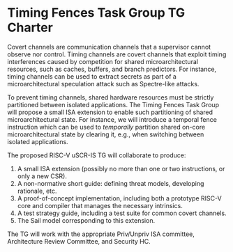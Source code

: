 # Timing Fences Task Group TG Charter
Covert channels are communication channels that a supervisor cannot observe nor control.
Timing channels are covert channels that exploit timing interferences caused by competition for shared microarchitectural resources, such as caches, buffers, and branch predictors.
For instance, timing channels can be used to extract secrets as part of a microarchitectural speculation attack such as Spectre-like attacks.

To prevent timing channels, shared hardware resources must be strictly partitioned between isolated applications.
The Timing Fences Task Group will propose a small ISA extension to enable such partitioning of shared microarchitectural state.
For instance, we will introduce a temporal fence instruction which can be used to *temporally* partition shared on-core microarchitectural state by clearing it, e.g., when switching between isolated applications.

The proposed RISC-V uSCR-IS TG will collaborate to produce:
 1. A small ISA extension (possibly no more than one or two instructions, or only a new CSR).
 2. A non-normative short guide: defining threat models, developing rationale, etc.
 3. A proof-of-concept implementation, including both a prototype RISC-V core and compiler that manages the necessary intrinsics.
 4. A test strategy guide, including a test suite for common covert channels.
 5. The Sail model corresponding to this extension.

The TG will work with the appropriate Priv/Unpriv ISA committee, Architecture Review Committee, and Security HC.
